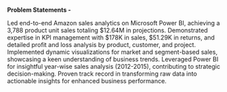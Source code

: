  **Problem Statements -** 
 
 Led end-to-end Amazon sales analytics on Microsoft Power BI, achieving a 3,788 product unit sales totaling $12.64M in projections. 
Demonstrated expertise in KPI management with $178K in sales, $51.29K in returns, and detailed profit and loss analysis by product, customer, and project. 
Implemented dynamic visualizations for market and segment-based sales, showcasing a keen understanding of business trends. Leveraged Power BI for insightful year-wise sales analysis (2012-2015), contributing to strategic decision-making. 
Proven track record in transforming raw data into actionable insights for enhanced business performance.
